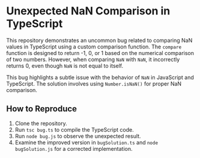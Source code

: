 # Unexpected NaN Comparison in TypeScript

This repository demonstrates an uncommon bug related to comparing NaN values in TypeScript using a custom comparison function.  The `compare` function is designed to return -1, 0, or 1 based on the numerical comparison of two numbers.  However, when comparing `NaN` with `NaN`, it incorrectly returns 0, even though `NaN` is not equal to itself.

This bug highlights a subtle issue with the behavior of `NaN` in JavaScript and TypeScript.  The solution involves using `Number.isNaN()` for proper NaN comparison.

## How to Reproduce
1. Clone the repository.
2. Run `tsc bug.ts` to compile the TypeScript code.
3. Run `node bug.js` to observe the unexpected result.
4. Examine the improved version in `bugSolution.ts` and `node bugSolution.js` for a corrected implementation.